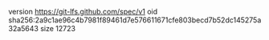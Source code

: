 version https://git-lfs.github.com/spec/v1
oid sha256:2a9c1ae96c4b7981f89461d7e576611671cfe803becd7b52dc145275a32a5643
size 12723
